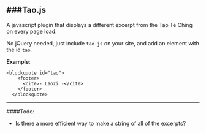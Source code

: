 ###Tao.js
---

A javascript plugin that displays a different excerpt from the Tao Te Ching on every page load.  

No jQuery needed, just include ```tao.js``` on your site, and add an element with the id ```tao```.  

**Example**:
```
<blockquote id="tao">
    <footer>
      <cite>- Laozi -</cite>
    </footer>
  </blockquote>

```
---
####Todo:

* Is there a more efficient way to make a string of all of the excerpts?